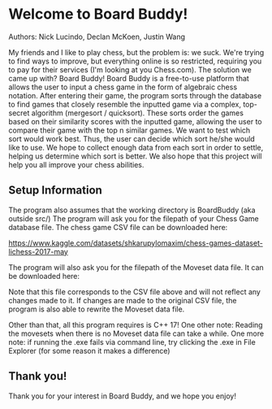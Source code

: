# Welcome to Board Buddy! #
Authors: Nick Lucindo, Declan McKoen, Justin Wang

My friends and I like to play chess, but the problem is: we suck. We're trying to find ways to improve, but everything online is so restricted, requiring you to pay for their services (I'm looking at you Chess.com).
The solution we came up with? Board Buddy! Board Buddy is a free-to-use platform that allows the user to input a chess game in the form of algebraic chess notation. After entering their game, the program sorts through the database to find games that closely resemble the inputted game via a complex, top-secret algorithm (mergesort / quicksort). These sorts order the games based on their similarity scores with the inputted game, allowing the user to compare their game with the top n similar games. We want to test which sort would work best. Thus, the user can decide which sort he/she would like to use. We hope to collect enough data from each sort in order to settle, helping us determine which sort is better. We also hope that this project will help you all improve your chess abilities.

## Setup Information ##
The program also assumes that the working directory is BoardBuddy (aka outside src/)
The program will ask you for the filepath of your Chess Game database file.
The chess game CSV file can be downloaded here:

https://www.kaggle.com/datasets/shkarupylomaxim/chess-games-dataset-lichess-2017-may

The program will also ask you for the filepath of the Moveset data file.
It can be downloaded here:

Note that this file corresponds to the CSV file above and will not reflect any changes made to it.
If changes are made to the original CSV file, the program is also able to rewrite the Moveset data file.

Other than that, all this program requires is C++ 17!
One other note: Reading the movesets when there is no Moveset data file can take a while.
One more note: if running the .exe fails via command line, try clicking the .exe in File Explorer (for some reason it makes a difference)

## Thank you! ##
Thank you for your interest in Board Buddy, and we hope you enjoy!
